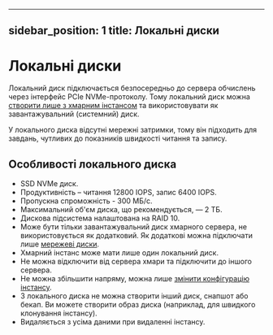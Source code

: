 
---
sidebar_position: 1
title: Локальні диски
---

# Локальні диски

Локальний диск підключається безпосередньо до сервера обчислень через інтерфейс PCIe NVMe-протоколу. Тому локальний диск можна [створити лише з хмарним інстансом](#) та використовувати як завантажувальний (системний) диск.

У локального диска відсутні мережні затримки, тому він підходить для завдань, чутливих до показників швидкості читання та запису.

## Особливості локального диска

- SSD NVMe диск.
- Продуктивність – читання 12800 IOPS, запис 6400 IOPS.
- Пропускна спроможність - 300 МБ/с.
- Максимальний об'єм диска, що рекомендується, — 2 TБ.
- Дискова підсистема налаштована на RAID 10.
- Може бути тільки завантажувальний диск хмарного сервера, не використовується як додатковий. Як додаткові можна підключати лише [мережеві диски](/ua/control-panel/cloud-platform/volumes/volume-type).
- Хмарний інстанс може мати лише один локальний диск.
- Не можна відключити від сервера хмари та підключити до іншого сервера.
- Не можна збільшити напряму, можна лише [змінити конфігурацію інстансу](/ua/control-panel/cloud-platform/instances/type-instance).
- З локального диска не можна створити інший диск, снапшот або бекап. Ви можете створити образ диска (наприклад, для швидкого клонування інстансу).
- Видаляється з усіма даними при видаленні інстансу.